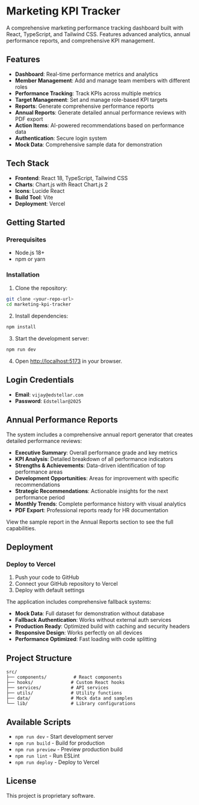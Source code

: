# Marketing KPI Tracker

A comprehensive marketing performance tracking dashboard built with React, TypeScript, and Tailwind CSS. Features advanced analytics, annual performance reports, and comprehensive KPI management.

## Features

- **Dashboard**: Real-time performance metrics and analytics
- **Member Management**: Add and manage team members with different roles
- **Performance Tracking**: Track KPIs across multiple metrics
- **Target Management**: Set and manage role-based KPI targets
- **Reports**: Generate comprehensive performance reports
- **Annual Reports**: Generate detailed annual performance reviews with PDF export
- **Action Items**: AI-powered recommendations based on performance data
- **Authentication**: Secure login system
- **Mock Data**: Comprehensive sample data for demonstration

## Tech Stack

- **Frontend**: React 18, TypeScript, Tailwind CSS
- **Charts**: Chart.js with React Chart.js 2
- **Icons**: Lucide React
- **Build Tool**: Vite
- **Deployment**: Vercel

## Getting Started

### Prerequisites

- Node.js 18+ 
- npm or yarn

### Installation

1. Clone the repository:
```bash
git clone <your-repo-url>
cd marketing-kpi-tracker
```

2. Install dependencies:
```bash
npm install
```

3. Start the development server:
```bash
npm run dev
```

4. Open [http://localhost:5173](http://localhost:5173) in your browser.

## Login Credentials

- **Email**: `vijay@edstellar.com`
- **Password**: `Edstellar@2025`

## Annual Performance Reports

The system includes a comprehensive annual report generator that creates detailed performance reviews:

- **Executive Summary**: Overall performance grade and key metrics
- **KPI Analysis**: Detailed breakdown of all performance indicators
- **Strengths & Achievements**: Data-driven identification of top performance areas
- **Development Opportunities**: Areas for improvement with specific recommendations
- **Strategic Recommendations**: Actionable insights for the next performance period
- **Monthly Trends**: Complete performance history with visual analytics
- **PDF Export**: Professional reports ready for HR documentation

View the sample report in the Annual Reports section to see the full capabilities.

## Deployment

### Deploy to Vercel

1. Push your code to GitHub
2. Connect your GitHub repository to Vercel
3. Deploy with default settings

The application includes comprehensive fallback systems:
- **Mock Data**: Full dataset for demonstration without database
- **Fallback Authentication**: Works without external auth services
- **Production Ready**: Optimized build with caching and security headers
- **Responsive Design**: Works perfectly on all devices
- **Performance Optimized**: Fast loading with code splitting

## Project Structure

```
src/
├── components/          # React components
├── hooks/              # Custom React hooks
├── services/           # API services
├── utils/              # Utility functions
├── data/               # Mock data and samples
└── lib/                # Library configurations
```

## Available Scripts

- `npm run dev` - Start development server
- `npm run build` - Build for production
- `npm run preview` - Preview production build
- `npm run lint` - Run ESLint
- `npm run deploy` - Deploy to Vercel

## License

This project is proprietary software.